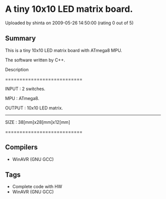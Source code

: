 # A tiny 10x10 LED matrix board.

Uploaded by shinta on 2009-05-26 14:50:00 (rating 0 out of 5)

## Summary

This is a tiny 10x10 LED matrix board with ATmega8 MPU.  

The software written by C++.


Description  

===========================  

INPUT : 2 switches.  

MPU : ATmega8.  

OUTPUT : 10x10 LED matrix.  

---------------------------  

SIZE : 38[mm]x28[mm]x12[mm]  

===========================

## Compilers

- WinAVR (GNU GCC)

## Tags

- Complete code with HW
- WinAVR (GNU GCC)
